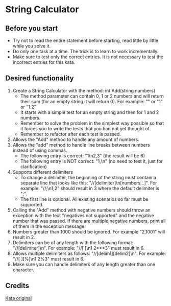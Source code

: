 # String Calculator

## Before you start

* Try not to read the entire statement before starting, read little by little while you solve it.
* Do only one task at a time. The trick is to learn to work incrementally.
* Make sure to test only the correct entries. It is not necessary to test the incorrect entries for this kata.
  
## Desired functionality

1. Create a String Calculator with the method: int Add(string numbers)
    * The method parameter can contain 0, 1 or 2 numbers and will return their sum (for an empty string it will return 0). For example: "" or "1" or "1.2"
    * It starts with a simple test for an empty string and then for 1 and 2 numbers.
    * Remember to solve the problem in the simplest way possible so that it forces you to write the tests that you had not yet thought of.
    * Remember to refactor after each test is passed.
2. Allows the "Add" method to handle any amount of numbers.
3. Allows the "add" method to handle line breaks between numbers instead of using commas.
    * The following entry is correct: "1\n2,3" (the result will be 6)
    * The following entry is NOT correct: "1,\n" (no need to test it, just for clarification)
4. Supports different delimiters
    * To change a delimiter, the beginning of the string must contain a separate line that looks like  this: "//[delimiter]\n[numbers...]". For example: "//;\n1;2" should result in 3 where the default delimiter is ";".
    * The first line is optional. All existing scenarios so far must be supported.
5. Calling the "Add" method with negative numbers should throw an exception with the text "negatives not supported" and the negative number that was passed. If there are multiple negative numbers, print all of them in the exception message.
6. Numbers greater than 1000 should be ignored. For example "2,1001" will result in 2.
7. Delimiters can be of any length with the following format: "//[delimiter]\n". For example: "//[ ]\n1 2***3" must result in 6.
8. Allows multiple delimiters as follows: "//[delim1][delim2]\n". For example: "//[ ][%]\n1 2%3" must result in 6.
9. Make sure you can handle delimiters of any length greater than one character.

## Credits

[Kata original](http://osherove.com/tdd-kata-1/)

